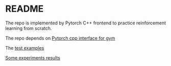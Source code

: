 # README
The repo is implemented by Pytorch C++ frontend to practice reinforcement learning from scratch.  

The repo depends on [Pytorch cpp interface for gym](https://github.com/Omegastick/pytorch-cpp-rl)

The [test examples](./test/gymtest)

[Some experiments results](./experiments)